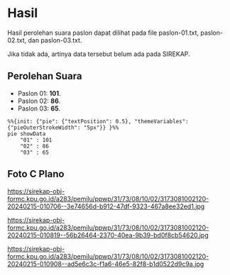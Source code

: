 # Hasil

Hasil perolehan suara paslon dapat dilihat pada file paslon-01.txt, paslon-02.txt, dan paslon-03.txt.

Jika tidak ada, artinya data tersebut belum ada pada SIREKAP.

## Perolehan Suara

 * Paslon 01: **101**.
 * Paslon 02: **86**.
 * Paslon 03: **65**.

```mermaid
%%{init: {"pie": {"textPosition": 0.5}, "themeVariables": {"pieOuterStrokeWidth": "5px"}} }%%
pie showData
    "01" : 101
    "02" : 86
    "03" : 65
```
## Foto C Plano

https://sirekap-obj-formc.kpu.go.id/a283/pemilu/ppwp/31/73/08/10/02/3173081002120-20240215-010706--3e74656d-b912-47df-9323-467a8ee32ed1.jpg

https://sirekap-obj-formc.kpu.go.id/a283/pemilu/ppwp/31/73/08/10/02/3173081002120-20240215-010819--56b26464-2370-40ea-9b39-bd0f8cb54620.jpg

https://sirekap-obj-formc.kpu.go.id/a283/pemilu/ppwp/31/73/08/10/02/3173081002120-20240215-010908--ad5e6c3c-f1a6-46e5-82f8-b1d0522d9c9a.jpg
